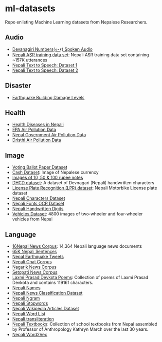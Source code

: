# ml-datasets
Repo enlisting Machine Learning datasets from Nepalese Researchers.

## Audio
- [Devanagiri Numbers(०-९) Spoken Audio](https://drive.google.com/drive/folders/15g57Qa1TQa4Ix6-MiC6v1wieouqp0XAl)
- [Nepali ASR training data set](http://www.openslr.org/54): Nepali ASR training data set containing ~157K utterances
- [Nepali Text to Speech: Dataset 1](https://github.com/meamit/nepali-text-to-speech/tree/master/speechdb)
- [Nepali Text to Speech: Dataset 2](https://github.com/anuragregmi/speak_nepali/tree/master/sounds)

## Disaster
- [Earthquake Building Damage Levels](https://www.drivendata.org/competitions/57/nepal-earthquake/page/136/)

## Health
- [Health Diseases in Nepali](https://github.com/sanjaalcorps/NepaliDataClassifiers/blob/master/HealthClassifiers.txt)
- [EPA Air Pollution Data](https://github.com/hbvj99/EPAAirPollution)
- [Nepal Government Air Pollution Data](https://github.com/hbvj99/NPGovAirPollution)
- [Dristhi Air Pollution Data](https://github.com/hbvj99/DristhiAirPollution)

## Image
- [Voting Ballot Paper Dataset](https://github.com/rajshreeee/image_classification_for_voting_system_using_cnn)
- [Cash Dataset](https://drive.google.com/drive/folders/1GxITXrk13ehKMEMEbpi8mRsFSr4LUR55): Image of Nepalese currency
- [Images of 10, 50 & 100 rupee notes](https://github.com/mmanishh/nrscurrencyrecognizer/tree/master/data/train)
- [DHCD dataset](https://github.com/Prasanna1991/DHCD_Dataset): A dataset of Devnagari (Nepali) handwritten characters
- [License Plate Recognition (LPR) dataset](https://github.com/Prasanna1991/LPR): Nepali Motorbike License plate dataset
- [Nepali Characters Dataset](https://github.com/InspiringLab/NCD)
- [Nepali Fonts OCR Dataset](https://github.com/BasantaChaulagain/Nepscan/tree/master/resources)
- [Nepali Handwritten Digits](https://github.com/kcnishan/Nepali_handwritten_digits_recognition/tree/master/dataset)
- [Vehicles Dataset](https://github.com/sdevkota007/vehicles-nepal-dataset): 4800 images of two-wheeler and four-wheeler vehicles from Nepal

## Language
- [16NepaliNews Corpus](https://github.com/sndsabin/Nepali-News-Classifier): 14,364 Nepali language news documents
- [65K Nepali Sentences](https://github.com/sanjaalcorps/NepaliDataSets/blob/master/raw_sentences_np_65k.csv)
- [Nepal Earthquake Tweets](https://crisisnlp.qcri.org/lrec2016/content/2015_nepal_eq.html)
- [Nepali Chat Corpus](https://github.com/itsmeashutosh43/create-a-Open-Source-Nepali-Chat-corpus-)
- [Nagarik News Corpus](https://github.com/ashmitbhattarai/Nepali-Language-Modeling-Using-LSTM/tree/master/Nepali_Corpus/Nagarik)
- [Setopati News Corpus](https://github.com/ashmitbhattarai/Nepali-Language-Modeling-Using-LSTM/tree/master/Nepali_Corpus/SetoPati)
- [Laxmi Prasad Devkota Poems](https://github.com/devkotasawal1/Poem-Generator/blob/master/lspd.txt): Collection of poems of Laxmi Prasad Devkota and contains 119161 characters.
- [Nepali Names](https://github.com/datafiction/oya-nepali-nlp/blob/master/data/names/Nepali.txt)
- [Nepali News Classification Dataset](https://drive.google.com/drive/folders/1Vm0UJ3FfWP-3guSan3FZsOV4q7rYuJIG)
- [Nepali Ngram](https://github.com/virtualanup/nepalingram)
- [Nepali Stopwords](https://github.com/sanjaalcorps/NepaliStopWords/blob/master/NepaliStopWords.txt)
- [Nepali Wikipedia Articles Dataset](https://drive.google.com/open?id=1Yh8BlJ5bydbvZaOQEmRPlTEDZjIIoAYN)
- [Nepali Word List](https://github.com/tesseract-ocr/langdata/blob/master/nep/nep.wordlist)
- [Nepali transliteration](https://github.com/AchillesKarki/NepaliLipi)
- [Nepali Textbooks](https://ecommons.cornell.edu/handle/1813/24179): Collection of school textbooks from Nepal assembled by Professor of Anthropology Kathryn March over the last 30 years.
- [Nepali Word2Vec](https://github.com/rabindralamsal/Word2Vec-Embeddings-for-Nepali-Language)
